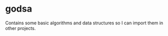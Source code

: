 # godsa

Contains some basic algorithms and data structures so I can import them in other projects. 
